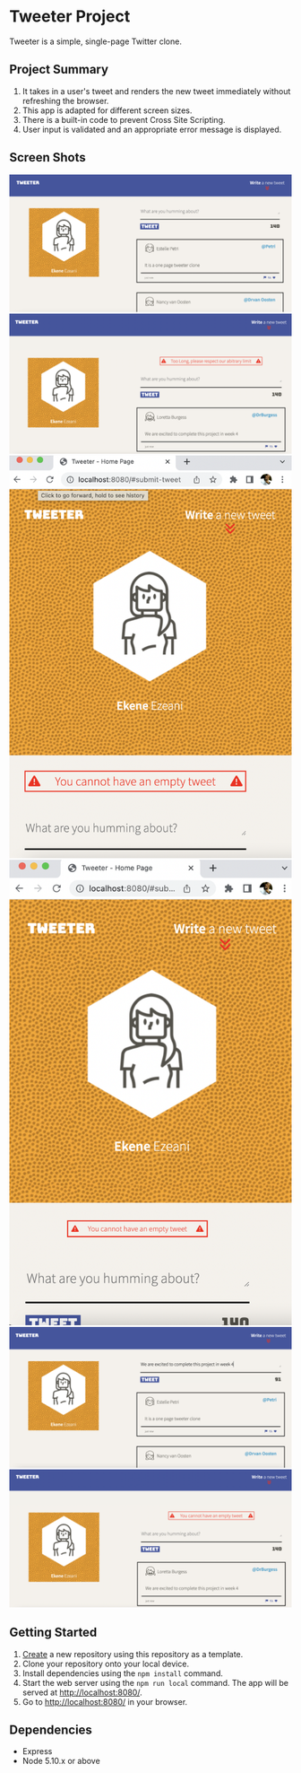 # Tweeter Project

Tweeter is a simple, single-page Twitter clone.


## Project Summary
1. It takes in a user's tweet and renders the new tweet immediately without refreshing the browser.
2. This app is adapted for different screen sizes.
3. There is a built-in code to prevent Cross Site Scripting.
4. User input is validated and an appropriate error message is displayed.

## Screen Shots

!["Submits tweet and update page"](./public/docs/submits-tweets-updates-page.png)
!["Validation Message"](./public/docs/validation-error-message.png)
!["how it will look on an iPad"](./public/docs/IPAD%20compatible%20.png)
!["on smaller screens"](./public/docs/on-smaller-screens.png)
!["counts tweet characters"](./public/docs/counts-tweet-characters.png)
!["Validation message when no tweet is submitted"](./public/docs/validation-error-message2.png)



## Getting Started

1. [Create](https://docs.github.com/en/repositories/creating-and-managing-repositories/creating-a-repository-from-a-template) a new repository using this repository as a template.
2. Clone your repository onto your local device.
3. Install dependencies using the `npm install` command.
3. Start the web server using the `npm run local` command. The app will be served at <http://localhost:8080/>.
4. Go to <http://localhost:8080/> in your browser.

## Dependencies

- Express
- Node 5.10.x or above
